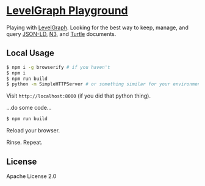 # [LevelGraph Playground](http://wileylabs.github.io/levelgraph-playground)

Playing with [LevelGraph](http://levelgraph.io). Looking for the best way to keep, manage, and query
[JSON-LD](http://json-ld.org/), [N3](https://www.w3.org/TeamSubmission/n3/), and [Turtle](https://www.w3.org/TR/turtle/) documents.

## Local Usage

```bash
$ npm i -g browserify # if you haven't
$ npm i
$ npm run build
$ python -m SimpleHTTPServer # or something similar for your environment
```

Visit `http://localhost:8000` (if you did that python thing).

...do some code...

```bash
$ npm run build
```

Reload your browser.

Rinse. Repeat.

## License

Apache License 2.0
